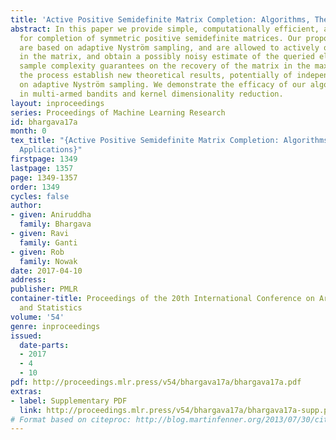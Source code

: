```yaml
---
title: 'Active Positive Semidefinite Matrix Completion: Algorithms, Theory and Applications'
abstract: In this paper we provide simple, computationally efficient, active algorithms
  for completion of symmetric positive semidefinite matrices. Our proposed algorithms
  are based on adaptive Nyström sampling, and are allowed to actively query any element
  in the matrix, and obtain a possibly noisy estimate of the queried element. We establish
  sample complexity guarantees on the recovery of the matrix in the max-norm and in
  the process establish new theoretical results, potentially of independent interest,
  on adaptive Nyström sampling. We demonstrate the efficacy of our algorithms on problems
  in multi-armed bandits and kernel dimensionality reduction.
layout: inproceedings
series: Proceedings of Machine Learning Research
id: bhargava17a
month: 0
tex_title: "{Active Positive Semidefinite Matrix Completion: Algorithms, Theory and
  Applications}"
firstpage: 1349
lastpage: 1357
page: 1349-1357
order: 1349
cycles: false
author:
- given: Aniruddha
  family: Bhargava
- given: Ravi
  family: Ganti
- given: Rob
  family: Nowak
date: 2017-04-10
address: 
publisher: PMLR
container-title: Proceedings of the 20th International Conference on Artificial Intelligence
  and Statistics
volume: '54'
genre: inproceedings
issued:
  date-parts:
  - 2017
  - 4
  - 10
pdf: http://proceedings.mlr.press/v54/bhargava17a/bhargava17a.pdf
extras:
- label: Supplementary PDF
  link: http://proceedings.mlr.press/v54/bhargava17a/bhargava17a-supp.pdf
# Format based on citeproc: http://blog.martinfenner.org/2013/07/30/citeproc-yaml-for-bibliographies/
---
```

